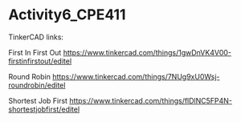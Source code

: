 # Activity6_CPE411

TinkerCAD links:

First In First Out
https://www.tinkercad.com/things/1gwDnVK4V00-firstinfirstout/editel

Round Robin
https://www.tinkercad.com/things/7NUg9xU0Wsj-roundrobin/editel

Shortest Job First
https://www.tinkercad.com/things/flDlNC5FP4N-shortestjobfirst/editel
